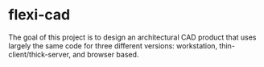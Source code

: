 # flexi-cad
The goal of this project is to design an architectural CAD product that uses largely the same code for three different versions: workstation, thin-client/thick-server, and browser based.
